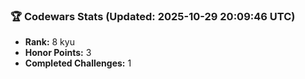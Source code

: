 ### 🏆 Codewars Stats (Updated: 2025-10-29 20:09:46 UTC)

- **Rank:** 8 kyu
- **Honor Points:** 3
- **Completed Challenges:** 1
